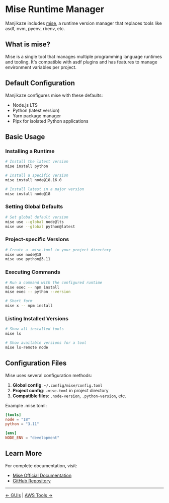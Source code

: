 # Mise Runtime Manager

Manjikaze includes [mise](https://mise.jdx.dev/), a runtime version manager that replaces tools like asdf, nvm, pyenv, rbenv, etc.

## What is mise?

Mise is a single tool that manages multiple programming language runtimes and tooling. It's compatible with asdf plugins and has features to manage environment variables per project.

## Default Configuration

Manjikaze configures mise with these defaults:

- Node.js LTS
- Python (latest version)
- Yarn package manager
- Pipx for isolated Python applications

## Basic Usage

### Installing a Runtime

```bash
# Install the latest version
mise install python

# Install a specific version
mise install node@18.16.0

# Install latest in a major version
mise install node@18
```

### Setting Global Defaults

```bash
# Set global default version
mise use --global node@lts
mise use --global python@latest
```

### Project-specific Versions

```bash
# Create a .mise.toml in your project directory
mise use node@18
mise use python@3.11
```

### Executing Commands

```bash
# Run a command with the configured runtime
mise exec -- npm install
mise exec -- python --version

# Short form
mise x -- npm install
```

### Listing Installed Versions

```bash
# Show all installed tools
mise ls

# Show available versions for a tool
mise ls-remote node
```

## Configuration Files

Mise uses several configuration methods:

1. **Global config**: `~/.config/mise/config.toml`
2. **Project config**: `.mise.toml` in project directory
3. **Compatible files**: `.node-version`, `.python-version`, etc.

Example .mise.toml:

```toml
[tools]
node = "18"
python = "3.11"

[env]
NODE_ENV = "development"
```

## Learn More

For complete documentation, visit:

- [Mise Official Documentation](https://mise.jdx.dev/)
- [GitHub Repository](https://github.com/jdx/mise)

---

[← GUIs](gui.md) | [AWS Tools →](aws-tools.md)